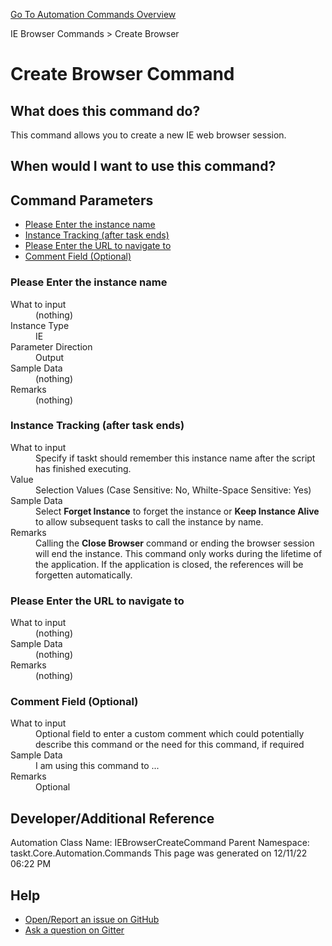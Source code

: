 <!--TITLE: Create Browser Command -->
<!-- SUBTITLE: a command in the IE Browser Commands group. -->
[Go To Automation Commands Overview](/automation-commands.md)


IE Browser Commands &gt; Create Browser


# Create Browser Command


## What does this command do?
This command allows you to create a new IE web browser session.


## When would I want to use this command?



## Command Parameters
- [Please Enter the instance name](#param_0)
- [Instance Tracking (after task ends)](#param_1)
- [Please Enter the URL to navigate to](#param_2)
- [Comment Field (Optional)](#param_3)


<a id="param_0"></a>
### Please Enter the instance name


<dl>
<dt>What to input</dt><dd>(nothing)</dd>
<dt>Instance Type</dt><dd>IE</dd>
<dt>Parameter Direction</dt><dd>Output</dd><dt>Sample Data</dt><dd>(nothing)</dd>
<dt>Remarks</dt><dd>(nothing)</dd>
</dl>




<a id="param_1"></a>
### Instance Tracking (after task ends)


<dl>
<dt>What to input</dt><dd>Specify if taskt should remember this instance name after the script has finished executing.</dd>
<dt>Value</dt><dd>Selection Values (Case Sensitive: No, Whilte-Space Sensitive: Yes)</dd>
<dt>Sample Data</dt><dd>Select <strong>Forget Instance</strong> to forget the instance or <strong>Keep Instance Alive</strong> to allow subsequent tasks to call the instance by name.</dd>
<dt>Remarks</dt><dd>Calling the <strong>Close Browser</strong> command or ending the browser session will end the instance.  This command only works during the lifetime of the application.  If the application is closed, the references will be forgetten automatically.</dd>
</dl>




<a id="param_2"></a>
### Please Enter the URL to navigate to


<dl>
<dt>What to input</dt><dd>(nothing)</dd>
<dt></dt><dd></dd>
<dt>Sample Data</dt><dd>(nothing)</dd>
<dt>Remarks</dt><dd>(nothing)</dd>
</dl>




<a id="param_3"></a>
### Comment Field (Optional)


<dl>
<dt>What to input</dt><dd>Optional field to enter a custom comment which could potentially describe this command or the need for this command, if required</dd>
<dt></dt><dd></dd>
<dt>Sample Data</dt><dd>I am using this command to ...</dd>
<dt>Remarks</dt><dd>Optional</dd>
</dl>




## Developer/Additional Reference
Automation Class Name: IEBrowserCreateCommand
Parent Namespace: taskt.Core.Automation.Commands
This page was generated on 12/11/22 06:22 PM


## Help
- [Open/Report an issue on GitHub](https://github.com/saucepleez/taskt/issues/new)
- [Ask a question on Gitter](https://gitter.im/taskt-rpa/Lobby)
